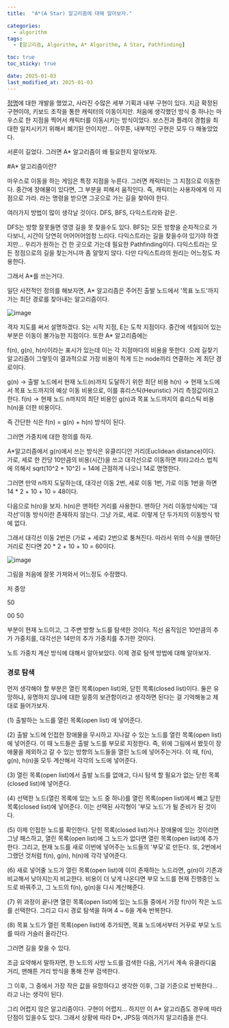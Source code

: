 ```yaml
---
title:  "A*(A Star) 알고리즘에 대해 알아보자." 

categories:
  - algorithm
tags:
  - [알고리즘, Algorithm, A* Algorithm, A Star, Pathfinding]

toc: true
toc_sticky: true

date: 2025-01-03
last_modified_at: 2025-01-03
---
```


[정명](https://hyangrim.github.io/hobby/teimei/)에 대한 개발을 했었고, 사라진 수많은 세부 기획과 내부 구현이 있다.
지금 확정된 구현이야, 키보드 조작을 통한 캐릭터의 이동이지만. 처음에 생각했던 방식 중 하나는 마우스로 한 지점을 찍어서 캐릭터를 이동시키는 방식이었다. 보스전과 플레이 경험을 최대한 일치시키기 위해서 폐기된 안이지만... 아무튼, 내부적인 구현은 모두 다 해놓았었다.

서론이 길었다. 그러면 A* 알고리즘이 왜 필요한지 알아보자.

#A* 알고리즘이란?


마우스로 이동을 하는 게임은 특정 지점을 누른다. 그러면 캐릭터는 그 지점으로 이동한다. 중간에 장애물이 있다면, 그 부분을 피해서 움직인다.
즉, 캐릭터는 사용자에게 이 지점으로 가라. 라는 명령을 받으면 그곳으로 가는 길을 찾아야 한다.

여러가지 방법이 많이 생각날 것이다. DFS, BFS, 다익스트라와 같은. 

DFS는 방향 잘못들면 영영 길을 못 찾을수도 있다. 
BFS는 모든 방향을 순차적으로 가다보니, 시간이 당연히 어어어어엄청 느리다. 
다익스트라는 길을 찾을수야 있기야 하겠지만... 우리가 원하는 건 한 곳으로 가는데 필요한 Pathfinding이다. 다익스트라는 모든 정점으로의 길을 찾는거니까 좀 알맞지 않다. 다만 다익스트라의 원리는 어느정도 차용한다.


그래서 A*를 쓰는거다.

일단 사전적인 정의를 해보자면, A* 알고리즘은 주어진 출발 노드에서 '목표 노드'까지 가는 최단 경로를 찾아내는 알고리즘이다.

![image](https://github.com/user-attachments/assets/fc35ceb3-c05e-43a0-8fec-aa79e268d8d9)

격자 지도를 써서 설명하겠다. S는 시작 지점, E는 도착 지점이다. 중간에 색칠되어 있는 부분은 이동이 불가능한 지점이다.
또한 A* 알고리즘에는 

f(n), g(n), h(n)이라는 표시가 있는데 이는 각 지점마다의 비용을 뜻한다. 으레 길찾기 알고리즘이 그렇듯이 결과적으로 가장 비용이 적게 드는 node끼리 연결하는 게 최단 경로이다. 

g(n) -> 출발 노드에서 현재 노드(n)까지 도달하기 위한 최단 비용
h(n) -> 현재 노드에서 목표 노드까지의 예상 이동 비용으로, 이를 휴리스틱(Heuristic) 거리 측정값이라고 한다.
f(n) -> 현재 노드 n까지의 최단 비용인 g(n)과 목표 노드까지의 휴리스틱 비용 h(n)을 더한 비용이다.

즉 간단한 식은 f(n) = g(n) + h(n) 방식이 된다. 

그러면 가중치에 대한 정의를 하자. 


A*알고리즘에서 g(n)에서 쓰는 방식은 유클리디안 거리(Euclidean distance)이다. 가로, 세로 한 칸당 10만큼의 비용(시간)을 쓰고 대각선으로 이동하면 피타고라스 법칙에 의해서 sqrt(10^2 + 10^2) = 14에 근점하게 나오니 14로 명명한다. 

그러면 만약 n까지 도달하는데, 대각선 이동 2번, 세로 이동 1번, 가로 이동 1번을 하면 14 * 2 + 10 + 10 = 48이다.

다음으로 h(n)을 보자. h(n)은 맨하탄 거리를 사용한다. 맨하단 거리 이동방식에는 '대각선'이동 방식이란 존재하지 않는다.
그냥 가로, 세로. 이렇게 단 두가지의 이동방식 밖에 없다.

그래서 대각선 이동 2번은 (가로 + 세로) 2번으로 퉁쳐진다. 따라서 위의 수식을 맨하단 거리로 친다면 20 * 2 + 10 + 10 = 60이다.



![image](https://github.com/user-attachments/assets/a4c88316-13e7-40bf-af3e-0e39cf11994c)


그림을 처음에 잘못 가져와서 어느정도 수정했다. 

저 중앙

50

00  50

부분이 현재 노드이고, 그 주변 방향 노드를 탐색한 것이다. 직선 움직임은 10만큼의 추가 가중치를, 대각선은 14만의 추가 가중치를 추가한 것이다. 

노트 가중치 계산 방식에 대해서 알아보았다. 이제 경로 탐색 방법에 대해 알아보자.

### 경로 탐색

먼저 생각해야 할 부분은 열린 목록(open list)와, 닫힌 목록(closed list)이다. 둘은 유망하냐, 유명하지 않냐에 대한 일종의 보관함이라고 생각하면 된다는 걸 기억해놓고 제대로 들어가보자.


(1) 출발하는 노드를 열린 목록(open list) 에 넣어준다. 

(2) 출발 노드에 인접한 장애물을 무시하고 지나갈 수 있는 노드를 열린 목록(open list)에 넣어준다. 이 때 노드들은 출발 노드를 부모로 지정한다. 즉, 위에 그림에서 봤듯이 장애물을 제외하고 갈 수 있는 방향의 노드들을 열린 노드에 넣어주는거다. 이 때, f(n), g(n), h(n)을 모두 계산해서 각각의 노드에 넣어준다. 

(3) 열린 목록(open list)에서 출발 노드를 없애고, 다시 탐색 할 필요가 없는 닫힌 목록(closed list)에 넣어준다.

(4) 선택한 노드(열린 목록에 있는 노드 중 하나)를 열린 목록(open list)에서 뺴고 닫힌 목록(closed list)에 넣어준다. 이는 선택된 사각형이 '부모 노드'가 될 준비가 된 것이다.

(5) 이제 인접한 노드를 확인한다. 닫힌 목록(closed list)거나 장애물에 있는 것이라면 그냥 패스하고, 열린 목록(open list)에 그 노드가 없다면 열린 목록(open list)에 추가한다. 그리고, 현재 노드를 새로 이번에 넣어주는 노드들의 '부모'로 만든다. 또, 2번에서 그랬던 것처럼 f(n), g(n), h(n)에 각각 넣어준다. 

(6) 새로 넣어줄 노드가 열린 목록(open list)에 이미 존재하는 노드라면, g(n)이 기존과 비교해서 낮아지는지 비교한다. 비용이 더 낮게 나온다면 부모 노드를 현재 진행중인 노드로 바꿔주고, 그 노드의 f(n), g(n)을 다시 계산해준다.

(7) 위 과정이 끝나면 열린 목록(open list)에 있는 노드들 중에서 가장 f(n)이 작은 노드를 선택한다. 그리고 다시 경로 탐색을 하며 4 ~ 6을 계속 반복한다. 

(8) 목표 노드가 열린 목록(open list)에 추가되면, 목표 노드에서부터 거꾸로 부모 노드를 따라 거슬러 올라간다. 


그러면 길을 찾을 수 있다. 

조금 요약해서 말하자면, 한 노드의 사방 노드를 검색한 다음, 거기서 계속 유클라디움 거리, 맨해튼 거리 방식을 통해 전부 검색한다.

그 이후, 그 중에서 가장 작은 값을 유망하다고 생각한 이후, 그걸 기준으로 반복한다... 라고 나는 생각이 된다.

그리 어렵지 않은 알고리즘이다. 구현이 어렵지... 
하지만 이 A* 알고리즘도 경우에 따라 단점이 있을수도 있다. 그래서 상황에 따라 D*, JPS등 여러가지 알고리즘을 쓴다.